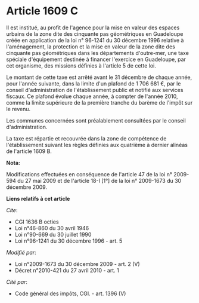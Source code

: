 # Article 1609 C

Il est institué, au profit de l'agence pour la mise en valeur des espaces urbains de la zone dite des cinquante pas
géométriques en Guadeloupe créée en application de la loi n° 96-1241 du 30 décembre 1996 relative à l'aménagement, la
protection et la mise en valeur de la zone dite des cinquante pas géométriques dans les départements d'outre-mer, une taxe
spéciale d'équipement destinée à financer l'exercice en Guadeloupe, par cet organisme, des missions définies à l'article 5 de
cette loi.

Le montant de cette taxe est arrêté avant le 31 décembre de chaque année, pour l'année suivante, dans la limite d'un plafond
de 1 706 681 €, par le conseil d'administration de l'établissement public et notifié aux services fiscaux. Ce plafond évolue
chaque année, à compter de l'année 2010, comme la limite supérieure de la première tranche du barème de l'impôt sur le
revenu.

Les communes concernées sont préalablement consultées par le conseil d'administration.

La taxe est répartie et recouvrée dans la zone de compétence de l'établissement suivant les règles définies aux quatrième à
dernier alinéas de l'article 1609 B.

**Nota:**

Modifications effectuées en conséquence de l'article 47 de la loi n° 2009-594 du 27 mai 2009 et de l'article 18-I [1°] de la
loi n° 2009-1673 du 30 décembre 2009.

**Liens relatifs à cet article**

_Cite_:

  - CGI 1636 B octies
  - Loi n°46-860 du 30 avril 1946
  - Loi n°90-669 du 30 juillet 1990
  - Loi n°96-1241 du 30 décembre 1996 - art. 5

_Modifié par_:

  - Loi n°2009-1673 du 30 décembre 2009 - art. 2 (V)
  - Décret n°2010-421  du 27 avril 2010 - art. 1

_Cité par_:

  - Code général des impôts, CGI. - art. 1396 (V)
